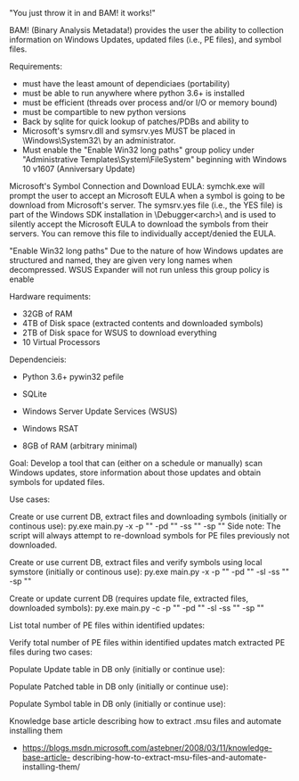 "You just throw it in and BAM! it works!"

BAM! (Binary Analysis Metadata!) provides the user the ability to collection information on Windows Updates, 
updated files (i.e., PE files), and symbol files. 

Requirements:
* must have the least amount of dependiciaes (portability)
* must be able to run anywhere where python 3.6+ is installed
* must be efficient (threads over process and/or I/O or memory bound) 
* must be compartible to new python versions
* Back by sqlite for quick lookup of patches/PDBs and ability to 
* Microsoft's symsrv.dll and symsrv.yes MUST be placed in \Windows\System32\ by an administrator. 
* Must enable the "Enable Win32 long paths" group policy under "Administrative Templates\System\FileSystem" beginning with Windows 10 v1607 (Anniversary Update)

Microsoft's Symbol Connection and Download EULA:
symchk.exe will prompt the user to accept an Microsoft EULA when a symbol is going to be download from Microsoft's server. The symsrv.yes file (i.e., the YES file) is part of the Windows SDK installation in \Debugger\<arch>\ and is used to silently accept the Microsoft EULA to download the symbols from their servers. You can remove this file to individually accept/denied the EULA. 

"Enable Win32 long paths"
Due to the nature of how Windows updates are structured and named, they are given very long names when decompressed. WSUS Expander will not run unless this group policy is enable

Hardware requiments:
* 32GB of RAM
* 4TB of Disk space (extracted contents and downloaded symbols)
* 2TB of Disk space for WSUS to download everything
* 10 Virtual Processors

Dependencieis:
* Python 3.6+
    pywin32
    pefile
* SQLite
* Windows Server Update Services (WSUS)

* Windows RSAT
* 8GB of RAM (arbitrary minimal)



Goal:
    Develop a tool that can (either on a schedule or manually) scan Windows updates, store
    information about those updates and obtain symbols for updated files.



Use cases:

Create or use current DB, extract files and downloading symbols (initially or continous use): 
py.exe main.py -x -p "<path to updates>" -pd "<path to extract files too>" -ss "<symstore location>" -sp "<path to where syms are to be stored>"
Side note: The script will always attempt to re-download symbols for PE files previously not downloaded.

Create or use current DB, extract files and verify symbols using local symstore 
(initially or continous use): 
py.exe main.py -x -p "<path to updates>" -pd "<path to extract files too>" -sl -ss "<directory path to symstore location or symbol location>" -sp "<path to where syms are to be stored>"

Create or update current DB (requires update file, extracted files, downloaded symbols):
py.exe main.py -c -p "<path to updates>" -pd "<path to extract files too>" -sl -ss "<directory path to symstore location or symbol location>" -sp "<path to where syms are to be stored>"

List total number of PE files within identified updates:

Verify total number of PE files within identified updates match extracted PE files
during two cases:

Populate Update table in DB only (initially or continue use):

Populate Patched table in DB only (initially or continue use):

Populate Symbol table in DB only (initially or continue use):



Knowledge base article describing how to extract .msu files and automate
installing them
- https://blogs.msdn.microsoft.com/astebner/2008/03/11/knowledge-base-article-
    describing-how-to-extract-msu-files-and-automate-installing-them/





